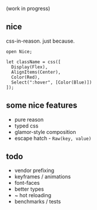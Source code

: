 (work in progress)

## nice

css-in-reason. just because.

```reason
open Nice;

let className = css([
  Display(Flex),
  AlignItems(Center),
  Color(Red),
  Select(":hover", [Color(Blue)])
]);
```

## some nice features

* pure reason
* typed css
* glamor-style composition
* escape hatch - `Raw(key, value)`

## todo

* vendor prefixing
* keyframes / animations
* font-faces
* better types
* ~ hot reloading
* benchmarks / tests

